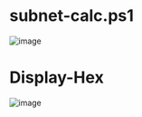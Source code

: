 # subnet-calc.ps1
![image](https://github.com/user-attachments/assets/973d1e0f-86ab-4286-b9e6-291ddca2afc2)
# Display-Hex
![image](https://github.com/user-attachments/assets/b7ba3ada-c70f-46b9-8aa1-83ed345e13f2)

